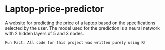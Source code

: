 # Laptop-price-predictor

A website for predicting the price of a laptop based on the specifications selected by the user. The model used for the prediction is a neural network with 2 hidden layers of 5 and 3 nodes.

``` Fun Fact: All code for this project was written purely using R! ```

